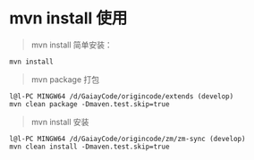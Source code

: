 mvn install 使用
================
>mvn install 简单安装：
```text
mvn install
```

>mvn package 打包
```text
l@l-PC MINGW64 /d/GaiayCode/origincode/extends (develop)
mvn clean package -Dmaven.test.skip=true
```

>mvn install 安装
```text
l@l-PC MINGW64 /d/GaiayCode/origincode/zm/zm-sync (develop)
mvn clean install -Dmaven.test.skip=true
```
